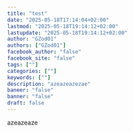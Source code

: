 ```yaml
---
title: "test"
date: "2025-05-18T17:14:04+02:00"
lastmod: "2025-05-18T19:14:12+02:00"
lastupdate: "2025-05-18T19:14:12+02:00"
author: "GZod01"
authors: ["GZod01"]
facebook_author: "false"
facebook_site: "false"
tags: [""]
categories: [""]
keywords: [""]
description: "azeazeazezae"
baneer: "false"
banner: "false"
draft: false
---
```

azeazeaze
